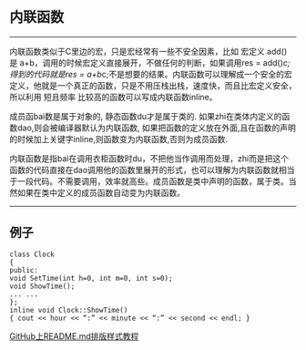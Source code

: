 `内联函数`
========
--------
   内联函数类似于C里边的宏，只是宏经常有一些不安全因素，比如 宏定义 add() 是 a+b，调用的时候宏定义直接展开，不做任何的判断，如果调用res = add()*c; 得到的代码就是res = a+b*c;不是想要的结果。内联函数可以理解成一个安全的宏定义，他就是一个真正的函数，只是不用压栈出栈，速度快，而且比宏定义安全，所以利用 短且频率 比较高的函数可以写成内联函数inline。
   
   成员函bai数是属于对象的, 静态函数du才是属于类的. 如果zhi在类体内定义的函数dao,则会被编译器默认为内联函数, 如果把函数的定义放在外面,且在函数的声明的时候加上关键字inline,则函数变为内联函数,否则为成员函数.
   
   内联函数是指bai在调用衣柜函数时du，不把他当作调用而处理，zhi而是把这个函数的代码直接在dao调用他的函数里展开的形式，也可以理解为内联函数就相当于一段代码。不需要调用，效率就高些。成员函数是类中声明的函数，属于类。当然如果在类中定义的成员函数自动变为内联函数。

--------
例子
----------
    class Clock
    {
    public:
    void SetTime(int h=0, int m=0, int s=0);
    void ShowTime();
    ... ...
    };
    inline void Clock::ShowTime()
    { cout << hour << “:” << minute << “:” << second << endl; }

[GitHub上README.md排版样式教程](https://blog.csdn.net/u012067966/article/details/50736647)
